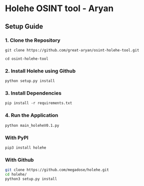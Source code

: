 # **Holehe OSINT tool - Aryan**

## Setup Guide

### 1. Clone the Repository
`git clone https://github.com/great-aryan/osint-holehe-tool.git`

`cd osint-holehe-tool`

### 2. Install Holehe using Github
`python setup.py install`


### 3. Install Dependencies
`pip install -r requirements.txt`

### 4. Run the Application
`python main_holeheV0.1.py`

### With PyPI

```pip3 install holehe```

### With Github

```bash
git clone https://github.com/megadose/holehe.git
cd holehe/
python3 setup.py install
```
